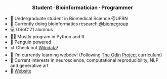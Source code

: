 <h3 align="center">Student ∙ Bioinformatician ∙ Programmer</h3>

- 🥼 Undergraduate student in Biomedical Science @UFRN
- 🧬 Currently doing bioinformatics research [@biomegroup](https://github.com/biomegroup)
- 💻 GSoC'21 alumnus
- 👨‍💻 Mostly program in Python and R
- 🐧 Penguin powered
- 📊 Check out [Wikidata](https://www.wikidata.org/wiki/Wikidata:Main_Page)!
- 🌱 I’m currently learning webdev! (Following [The Odin Project](https://www.theodinproject.com) curriculum)
- 💬 Current interests in neuroscience, computational reproducibility, NLP and generative art
- 🔗 [Website](https://jvfe.github.io/)
